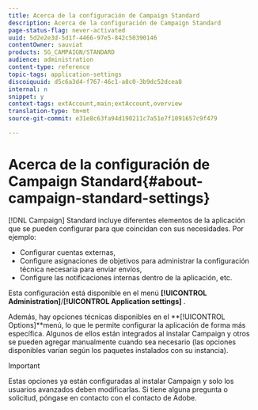 ```yaml
---
title: Acerca de la configuración de Campaign Standard
description: Acerca de la configuración de Campaign Standard
page-status-flag: never-activated
uuid: 5d2e2e3d-5d1f-4466-97e5-842c50390146
contentOwner: sauviat
products: SG_CAMPAIGN/STANDARD
audience: administration
content-type: reference
topic-tags: application-settings
discoiquuid: d5c6a3d4-f767-46c1-a8c0-3b9dc52dcea8
internal: n
snippet: y
context-tags: extAccount,main;extAccount,overview
translation-type: tm+mt
source-git-commit: e31e8c63fa94d190211c7a51e7f1091657c9f479

---
```



# Acerca de la configuración de Campaign Standard{#about-campaign-standard-settings}

[!DNL Campaign] Standard incluye diferentes elementos de la aplicación que se pueden configurar para que coincidan con sus necesidades. Por ejemplo:

* Configurar cuentas externas,
* Configure asignaciones de objetivos para administrar la configuración técnica necesaria para enviar envíos,
* Configure las notificaciones internas dentro de la aplicación, etc.

Esta configuración está disponible en el menú **[!UICONTROL Administration]**/**[!UICONTROL Application settings]** .

Además, hay opciones técnicas disponibles en el **[!UICONTROL Options]**menú, lo que le permite configurar la aplicación de forma más específica. Algunos de ellos están integrados al instalar Campaign y otros se pueden agregar manualmente cuando sea necesario (las opciones disponibles varían según los paquetes instalados con su instancia).

>[!IMPORTANT]
>
>Estas opciones ya están configuradas al instalar Campaign y solo los usuarios avanzados deben modificarlas. Si tiene alguna pregunta o solicitud, póngase en contacto con el contacto de Adobe.
